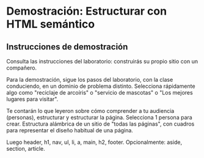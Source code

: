 # Demostración: Estructurar con HTML semántico

## Instrucciones de demostración

Consulta las instrucciones del laboratorio: construirás su propio sitio con un compañero.

Para la demostración, sigue los pasos del laboratorio, con la clase conduciendo, en un dominio de problema distinto. Selecciona rápidamente algo como "reciclaje de arcoíris" o "servicio de mascotas" o "Los mejores lugares para visitar".

Te contarán lo que leyeron sobre cómo comprender a tu audiencia (personas), estructurar y estructurar la página. Selecciona 1 persona para crear. Estructura alámbrica de un sitio de "todas las páginas", con cuadros para representar el diseño habitual de una página.

Luego header, h1, nav, ul, li, a, main, h2, footer. Opcionalmente: aside, section, article.
